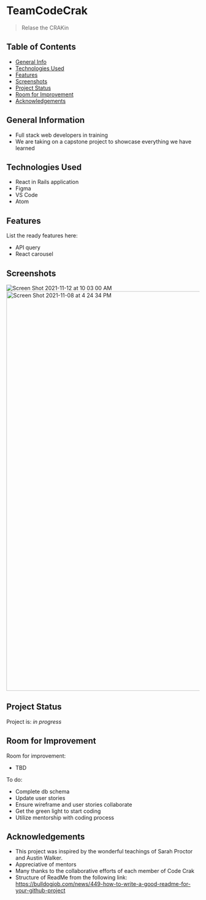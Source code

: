 # TeamCodeCrak
> Relase the CRAKin

## Table of Contents
* [General Info](#general-information)
* [Technologies Used](#technologies-used)
* [Features](#features)
* [Screenshots](#screenshots)
* [Project Status](#project-status)
* [Room for Improvement](#room-for-improvement)
* [Acknowledgements](#acknowledgements)



## General Information
- Full stack web developers in training
- We are taking on a capstone project to showcase everything we have learned
<!-- You don't have to answer all the questions - just the ones relevant to your project. -->


## Technologies Used
- React in Rails application
- Figma
- VS Code
- Atom

## Features
List the ready features here:
- API query
- React carousel

## Screenshots
![Screen Shot 2021-11-12 at 10 03 00 AM](https://user-images.githubusercontent.com/88990992/141697441-02bd2003-4497-4969-9cf2-ea6d16fa749b.png)
<img width="1042" alt="Screen Shot 2021-11-08 at 4 24 34 PM" src="https://user-images.githubusercontent.com/88990992/141697775-d6a0c2aa-55a7-46b8-be04-ecd6636da962.png">


<!-- If you have screenshots you'd like to share, include them here. -->


## Project Status
Project is: _in progress_


## Room for Improvement

Room for improvement:
- TBD

To do:
- Complete db schema
- Update user stories
- Ensure wireframe and user stories collaborate
- Get the green light to start coding
- Utilize mentorship with coding process


## Acknowledgements
- This project was inspired by the wonderful teachings of Sarah Proctor and Austin Walker.
- Appreciative of mentors
- Many thanks to the collaborative efforts of each member of Code Crak
- Structure of ReadMe from the following link: https://bulldogjob.com/news/449-how-to-write-a-good-readme-for-your-github-project

